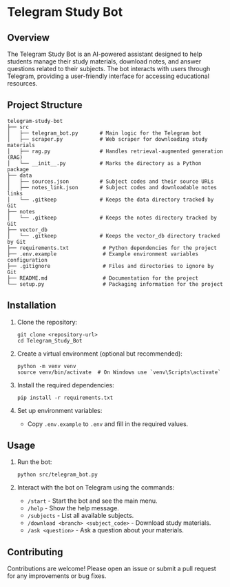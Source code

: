 # Telegram Study Bot

## Overview
The Telegram Study Bot is an AI-powered assistant designed to help students manage their study materials, download notes, and answer questions related to their subjects. The bot interacts with users through Telegram, providing a user-friendly interface for accessing educational resources.

## Project Structure
```
telegram-study-bot
├── src
│   ├── telegram_bot.py       # Main logic for the Telegram bot
│   ├── scraper.py            # Web scraper for downloading study materials
│   ├── rag.py                # Handles retrieval-augmented generation (RAG)
│   └── __init__.py           # Marks the directory as a Python package
├── data
│   ├── sources.json          # Subject codes and their source URLs
│   ├── notes_link.json       # Subject codes and downloadable notes links
│   └── .gitkeep              # Keeps the data directory tracked by Git
├── notes
│   └── .gitkeep              # Keeps the notes directory tracked by Git
├── vector_db
│   └── .gitkeep              # Keeps the vector_db directory tracked by Git
├── requirements.txt           # Python dependencies for the project
├── .env.example               # Example environment variables configuration
├── .gitignore                 # Files and directories to ignore by Git
├── README.md                  # Documentation for the project
└── setup.py                   # Packaging information for the project
```

## Installation
1. Clone the repository:
   ```
   git clone <repository-url>
   cd Telegram_Study_Bot
   ```

2. Create a virtual environment (optional but recommended):
   ```
   python -m venv venv
   source venv/bin/activate  # On Windows use `venv\Scripts\activate`
   ```

3. Install the required dependencies:
   ```
   pip install -r requirements.txt
   ```

4. Set up environment variables:
   - Copy `.env.example` to `.env` and fill in the required values.

## Usage
1. Run the bot:
   ```
   python src/telegram_bot.py
   ```

2. Interact with the bot on Telegram using the commands:
   - `/start` - Start the bot and see the main menu.
   - `/help` - Show the help message.
   - `/subjects` - List all available subjects.
   - `/download <branch> <subject_code>` - Download study materials.
   - `/ask <question>` - Ask a question about your materials.

## Contributing
Contributions are welcome! Please open an issue or submit a pull request for any improvements or bug fixes.

